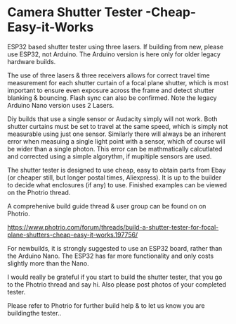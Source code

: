 # Camera Shutter Tester -Cheap-Easy-it-Works
ESP32 based shutter tester using three lasers. 
If building from new, please use ESP32, not Arduino. The Arduino version is here only for older legacy hardware builds.

The use of three lasers & three receivers allows for correct travel time measurement for each shutter curtain of a focal plane shutter, which is most important to ensure even exposure across the frame and detect shutter blanking & bouncing. Flash sync can also be confirmed. Note the legacy Arduino Nano version uses 2 Lasers.

Diy builds that use a single sensor or Audacity simply will not work. Both shutter curtains must be set to travel at the same speed, which is simply not measurable using just one sensor.
Similarly there will always be an inherent error when measuing a single light point with a sensor, which of course will be wider than a single photon. This error can be mathmatically calcutlated and corrected using a simple algorythm, if mupltiple sensors are used.

The shutter tester is designed to use cheap, easy to obtain parts from Ebay (or cheaper still, but longer postal times, Aliexpress).
It is up to the builder to decide what enclosures (if any) to use. Finished examples can be viewed on the Photrio thread. 

A comprehenive build guide thread & user group can be found on on Photrio.

https://www.photrio.com/forum/threads/build-a-shutter-tester-for-focal-plane-shutters-cheap-easy-it-works.197756/

For newbuilds, it is strongly suggested to use an ESP32 board, rather than the Arduino Nano. The ESP32 has far more functionality and only costs slightly more than the Nano.

I would really be grateful if you start to build the shutter tester, that you go to the Photrio thread and say hi. Also please post photos of your completed tester.

Please refer to Photrio for further build help & to let us know you are buildingthe tester..
